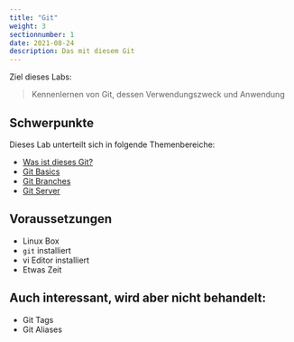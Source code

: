 ```yaml
---
title: "Git"
weight: 3
sectionnumber: 1
date: 2021-08-24
description: Das mit diesem Git
---
```


Ziel dieses Labs:

> Kennenlernen von Git, dessen Verwendungszweck und Anwendung

## Schwerpunkte

Dieses Lab unterteilt sich in folgende Themenbereiche:

* [Was ist dieses Git?](was-ist-git)
* [Git Basics](git-basics)
* [Git Branches](git-branches)
* [Git Server]()

## Voraussetzungen

* Linux Box
* `git` installiert
* vi Editor installiert
* Etwas Zeit

## Auch interessant, wird aber nicht behandelt:

* Git Tags
* Git Aliases
